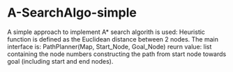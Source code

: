 # A-SearchAlgo-simple
A simple approach to implement A* search algorith is used:
Heuristic function is defined as the Euclidean distance between 2 nodes.
The main interface is:
PathPlanner(Map, Start_Node, Goal_Node)
reurn value: list containing the node numbers constructing the path from start node towards goal (including start and end nodes).
